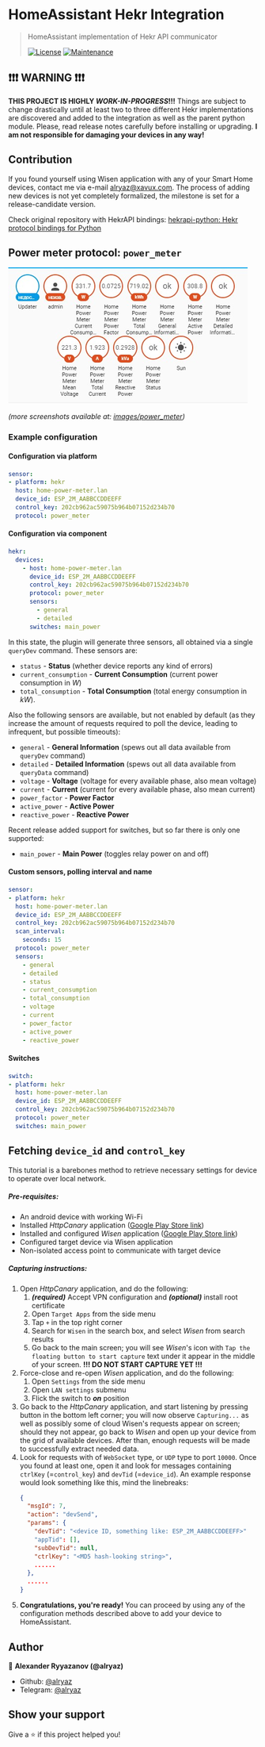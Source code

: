 
# HomeAssistant Hekr Integration 
> HomeAssistant implementation of Hekr API communicator
>
>[![License](https://img.shields.io/badge/License-MIT-yellow.svg)](https://opensource.org/licenses/MIT) [![Maintenance](https://img.shields.io/badge/Maintained%3F-yes-green.svg)](https://github.com/alryaz/hass-hekr-component/graphs/commit-activity)

## ❗❗❗ WARNING ❗❗❗
**THIS PROJECT IS HIGHLY _WORK-IN-PROGRESS_!!!**
Things are subject to change drastically until at least two to three different Hekr implementations are discovered and
added to the integration as well as the parent python module. Please, read release notes carefully before installing
or upgrading. __I am not responsible for damaging your devices in any way!__

## Contribution

If you found yourself using Wisen application with any of your Smart Home devices, contact me via
e-mail <alryaz@xavux.com>. The process of adding new devices is not yet completely formalized,
the milestone is set for a release-candidate version.

Check original repository with HekrAPI bindings: [hekrapi-python: Hekr protocol bindings for Python](https://github.com/alryaz/hekrapi-python)

## Power meter protocol: `power_meter`
![](images/power_meter/badges.png)

_(more screenshots available at: [images/power_meter](images/power_meter))_

### Example configuration

#### Configuration via platform
```yaml
sensor:
- platform: hekr
  host: home-power-meter.lan
  device_id: ESP_2M_AABBCCDDEEFF
  control_key: 202cb962ac59075b964b07152d234b70
  protocol: power_meter
```
#### Configuration via component
```yaml
hekr:
  devices:
    - host: home-power-meter.lan
      device_id: ESP_2M_AABBCCDDEEFF
      control_key: 202cb962ac59075b964b07152d234b70
      protocol: power_meter
      sensors:
        - general
        - detailed
      switches: main_power
```

In this state, the plugin will generate three sensors, all obtained via a single `queryDev` command.
These sensors are:
- `status` - **Status** (whether device reports any kind of errors)
- `current_consumption` - **Current Consumption** (current power consumption in *W*)
- `total_consumption` - **Total Consumption** (total energy consumption in *kW*).

Also the following sensors are available, but not enabled by default (as they increase the amount of requests required
to poll the device, leading to infrequent, but possible timeouts):
- `general` - **General Information** (spews out all data available from `queryDev` command)
- `detailed` - **Detailed Information** (spews out all data available from `queryData` command)
- `voltage` - **Voltage** (voltage for every available phase, also mean voltage)
- `current` - **Current** (current for every available phase, also mean current)
- `power_factor` - **Power Factor**
- `active_power` - **Active Power**
- `reactive_power` - **Reactive Power**

Recent release added support for switches, but so far there is only one supported:

- `main_power` - **Main Power** (toggles relay power on and off) 

#### Custom sensors, polling interval and name
```yaml
sensor:
- platform: hekr
  host: home-power-meter.lan
  device_id: ESP_2M_AABBCCDDEEFF
  control_key: 202cb962ac59075b964b07152d234b70
  scan_interval:
    seconds: 15
  protocol: power_meter
  sensors:
    - general
    - detailed
    - status
    - current_consumption
    - total_consumption
    - voltage
    - current
    - power_factor
    - active_power
    - reactive_power
```

#### Switches
```yaml
switch:
- platform: hekr
  host: home-power-meter.lan
  device_id: ESP_2M_AABBCCDDEEFF
  control_key: 202cb962ac59075b964b07152d234b70
  protocol: power_meter
  switches: main_power
```

## Fetching `device_id` and `control_key`
This tutorial is a barebones method to retrieve necessary settings for device to operate over local network.

##### Pre-requisites:
- An android device with working Wi-Fi
- Installed _HttpCanary_ application ([Google Play Store link](https://play.google.com/store/apps/details?id=com.guoshi.httpcanary&hl=ru))
- Installed and configured _Wisen_ application ([Google Play Store link](https://play.google.com/store/apps/details?id=me.hekr.hummingbird))
- Configured target device via Wisen application
- Non-isolated access point to communicate with target device

##### Capturing instructions:
1. Open _HttpCanary_ application, and do the following:
   1. ___(required)___ Accept VPN configuration and ___(optional)___ install root certificate
   1. Open `Target Apps` from the side menu
   1. Tap `+` in the top right corner
   1. Search for `Wisen` in the search box, and select _Wisen_ from search results 
   1. Go back to the main screen; you will see _Wisen_'s icon with `Tap the floating button to start capture` text under
      it appear in the middle of your screen. __!!! DO NOT START CAPTURE YET !!!__
1. Force-close and re-open _Wisen_ application, and do the following:
   1. Open `Settings` from the side menu
   1. Open `LAN settings` submenu
   1. Flick the switch to ___on___ position
1. Go back to the _HttpCanary_ application, and start listening by pressing button in the bottom left corner; you will
   now observe `Capturing...` as well as possibly some of cloud Wisen's requests appear on screen; should they not
   appear, go back to _Wisen_ and open up your device from the grid of available devices. After than, enough requests
   will be made to successfully extract needed data.
1. Look for requests with of `WebSocket` type, or `UDP` type to port `10000`. Once you found at least one, open it and
   look for messages containing `ctrlKey` (=`control_key`) and `devTid` (=`device_id`).
   An example response would look something like this, mind the linebreaks:
   ```json
   {
     "msgId": 7,
     "action": "devSend",
     "params": {
       "devTid": "<device ID, something like: ESP_2M_AABBCCDDEEFF>"
       "appTid": [],
       "subDevTid": null,
       "ctrlKey": "<MD5 hash-looking string>",
       ......
     },
     ......
   }
   ```
1. __Congratulations, you're ready!__ You can proceed by using any of the configuration methods described above to add
   your device to HomeAssistant. 
## Author

👤 **Alexander Ryyazanov (@alryaz)**

* Github: [@alryaz](https://github.com/alryaz)
* Telegram: [@alryaz](https://t.me/alryaz)

## Show your support

Give a ⭐ if this project helped you!



